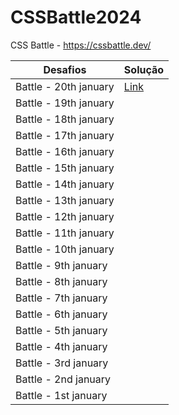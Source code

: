 # CSSBattle2024

CSS Battle - https://cssbattle.dev/

Desafios | Solução |
---| ---|
Battle - 20th january | [Link ](https://github.com/sarasza/CSSBattle2024/blob/main/20thjanuary.md)
Battle - 19th january | 
Battle - 18th january | 
Battle - 17th january | 
Battle - 16th january | 
Battle - 15th january | 
Battle - 14th january | 
Battle - 13th january | 
Battle - 12th january | 
Battle - 11th january | 
Battle - 10th january | 
Battle - 9th january | 
Battle - 8th january | 
Battle - 7th january | 
Battle - 6th january | 
Battle - 5th january | 
Battle - 4th january | 
Battle - 3rd january | 
Battle - 2nd january | 
Battle - 1st january | 
